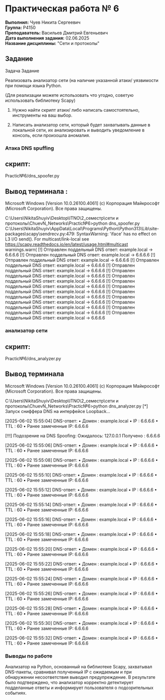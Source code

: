 # Практическая работа № 6

**Выполнил:** Чуев Никита Сергеевич  
**Группа:** P4150  
**Преподаватель:** Васильев Дмитрий Евгеньевич  
**Дата выполнения задания:** 02.06.2025  
**Название дисциплины:** "Сети и протоколы"  

## Задание

Задача
Задание 

Реализовать анализатор сети (на наличие указанной атаки/ уязвимости при помощи языка Python. 

(Для реализации можете использовать что угодно, советую использовать библиотеку Scapy)

1. Нужно найти скрипт атаки/ либо написать самостоятельно, инструменты на ваш выбор. 

2. Написать анализатор сети, который будет захватывать данные в локальной сети, их анализировать и выводить уведомление в консоль, если произошла аномалия.


### Атака DNS spuffing

## скрипт:
Practic№6/dns_spoofer.py 
## Вывод терминала :

Microsoft Windows [Version 10.0.26100.4061]
(c) Корпорация Майкрософт (Microsoft Corporation). Все права защищены.

C:\Users\NikitaShuyiv\Desktop\ITNO\2_семестр\сети и протоколы\ChuevN_Networks\Practic№6>python dns_spoofer.py
C:\Users\NikitaShuyiv\AppData\Local\Programs\Python\Python313\Lib\site-packages\scapy\sendrecv.py:479: SyntaxWarning: 'iface' has no effect on L3 I/O send(). For multicast/link-local see https://scapy.readthedocs.io/en/latest/usage.html#multicast
  warnings.warn(
[!] Отправлен поддельный DNS ответ: example.local -> 6.6.6.6
[!] Отправлен поддельный DNS ответ: example.local -> 6.6.6.6
[!] Отправлен поддельный DNS ответ: example.local -> 6.6.6.6
[!] Отправлен поддельный DNS ответ: example.local -> 6.6.6.6
[!] Отправлен поддельный DNS ответ: example.local -> 6.6.6.6
[!] Отправлен поддельный DNS ответ: example.local -> 6.6.6.6
[!] Отправлен поддельный DNS ответ: example.local -> 6.6.6.6
[!] Отправлен поддельный DNS ответ: example.local -> 6.6.6.6
[!] Отправлен поддельный DNS ответ: example.local -> 6.6.6.6
[!] Отправлен поддельный DNS ответ: example.local -> 6.6.6.6
[!] Отправлен поддельный DNS ответ: example.local -> 6.6.6.6
[!] Отправлен поддельный DNS ответ: example.local -> 6.6.6.6
[!] Отправлен поддельный DNS ответ: example.local -> 6.6.6.6
[!] Отправлен поддельный DNS ответ: example.local -> 6.6.6.6


### анализатор сети
## скрипт:
Practic№6/dns_analyzer.py

## Вывод терминала

Microsoft Windows [Version 10.0.26100.4061]
(c) Корпорация Майкрософт (Microsoft Corporation). Все права защищены.

C:\Users\NikitaShuyiv\Desktop\ITNO\2_семестр\сети и протоколы\ChuevN_Networks\Practic№6>python dns_analyzer.py
[*] Запуск сниффера DNS на интерфейсе Loopback...

[2025-06-02 15:55:04] DNS-ответ:
  • Домен : example.local
  • IP     : 6.6.6.6
  • TTL    : 60
  • Ранее замеченные IP: 6.6.6.6

[!!!] Подозрение на DNS Spoofing:
  Ожидалось: 127.0.0.1
  Получено : 6.6.6.6

[2025-06-02 15:55:06] DNS-ответ:
  • Домен : example.local
  • IP     : 6.6.6.6
  • TTL    : 60
  • Ранее замеченные IP: 6.6.6.6

[2025-06-02 15:55:08] DNS-ответ:
  • Домен : example.local
  • IP     : 6.6.6.6
  • TTL    : 60
  • Ранее замеченные IP: 6.6.6.6

[2025-06-02 15:55:10] DNS-ответ:
  • Домен : example.local
  • IP     : 6.6.6.6
  • TTL    : 60
  • Ранее замеченные IP: 6.6.6.6

[2025-06-02 15:55:12] DNS-ответ:
  • Домен : example.local
  • IP     : 6.6.6.6
  • TTL    : 60
  • Ранее замеченные IP: 6.6.6.6

[2025-06-02 15:55:14] DNS-ответ:
  • Домен : example.local
  • IP     : 6.6.6.6
  • TTL    : 60
  • Ранее замеченные IP: 6.6.6.6

[2025-06-02 15:55:16] DNS-ответ:
  • Домен : example.local
  • IP     : 6.6.6.6
  • TTL    : 60
  • Ранее замеченные IP: 6.6.6.6

[2025-06-02 15:55:18] DNS-ответ:
  • Домен : example.local
  • IP     : 6.6.6.6
  • TTL    : 60
  • Ранее замеченные IP: 6.6.6.6

[2025-06-02 15:55:20] DNS-ответ:
  • Домен : example.local
  • IP     : 6.6.6.6
  • TTL    : 60
  • Ранее замеченные IP: 6.6.6.6

[2025-06-02 15:55:22] DNS-ответ:
  • Домен : example.local
  • IP     : 6.6.6.6
  • TTL    : 60
  • Ранее замеченные IP: 6.6.6.6

[2025-06-02 15:55:24] DNS-ответ:
  • Домен : example.local
  • IP     : 6.6.6.6
  • TTL    : 60
  • Ранее замеченные IP: 6.6.6.6

[2025-06-02 15:55:26] DNS-ответ:
  • Домен : example.local
  • IP     : 6.6.6.6
  • TTL    : 60
  • Ранее замеченные IP: 6.6.6.6

[2025-06-02 15:55:28] DNS-ответ:
  • Домен : example.local
  • IP     : 6.6.6.6
  • TTL    : 60
  • Ранее замеченные IP: 6.6.6.6

[2025-06-02 15:55:30] DNS-ответ:
  • Домен : example.local
  • IP     : 6.6.6.6
  • TTL    : 60
  • Ранее замеченные IP: 6.6.6.6

[2025-06-02 15:55:32] DNS-ответ:
  • Домен : example.local
  • IP     : 6.6.6.6
  • TTL    : 60
  • Ранее замеченные IP: 6.6.6.6

### Выводы по работе

Анализатор на Python, основанный на библиотеке Scapy, захватывал DNS-пакеты, сравнивал полученный IP с ожидаемым и при обнаружении несоответствия выводил предупреждение.
В результате было подтверждено, что анализатор корректно детектирует подделанные ответы и информирует пользователя о подозрительных событиях. 